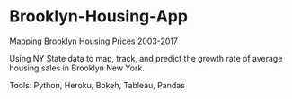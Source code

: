 # Brooklyn-Housing-App
Mapping Brooklyn Housing Prices 2003-2017

Using NY State data to map, track, and predict the growth rate of average housing sales in Brooklyn New York. 

Tools: Python, Heroku, Bokeh, Tableau, Pandas
